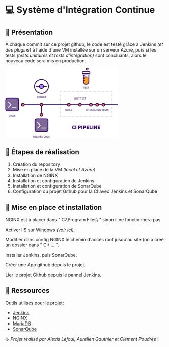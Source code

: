 # :computer: Système d'Intégration Continue

## :closed_book: Présentation

À chaque commit sur ce projet github, le code est testé grâce à Jenkins *(et des plugins)* à l'aide d'une VM installée sur un serveur Azure, puis si les tests *(tests unitaires et tests d'intégration)* sont concluants, alors le nouveau code sera mis en production.

![schéma d'intégration continue](https://github.com/MRK4/systemeci/blob/main/Image.jpg?raw=true)

## :green_book: Étapes de réalisation

1. Création du repository
2. Mise en place de la VM *(local et Azure)*
3. Installation de NGINX
4. Installation et configuration de Jenkins
5. Installation et configuration de SonarQube
6. Configuration du projet Github pour la CI avec Jenkins et SonarQube

## :blue_book: Mise en place et installation

NGINX est à placer dans " C:\Program Files\ " sinon il ne fonctionnera pas.

Activer IIS sur Windows [*(voir ici)*](https://enterprise.arcgis.com/fr/web-adaptor/10.3/install/iis/enable-iis-7-components-server.htm).

Modifier dans config NGINX le chemin d'accès root jusqu'au site (on a créé un dossier dans " C:\ ... ".

Installer Jenkins, puis SonarQube.

Créer une App github depuis le projet.

Lier le projet Github depuis le pannel Jenkins.

## :ledger: Ressources

Outils utilisés pour le projet:

* [Jenkins](https://www.jenkins.io/)  
* [NGINX](https://www.nginx.com/)  
* [MariaDB](https://mariadb.com/)  
* [SonarQube](https://www.sonarqube.org/)  

:coffee: *Projet réalisé par Alexis Lefoul, Aurélien Gauthier et Clément Poudrée* !
